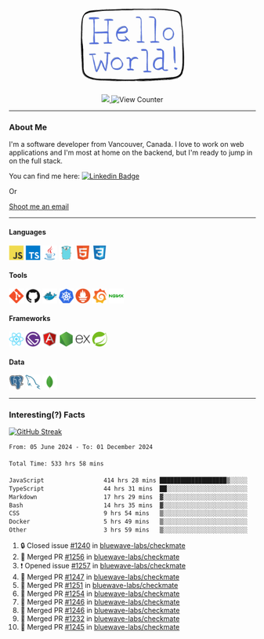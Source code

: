 <div align="center">
    <img src="./img/hello_world.webp" height="200px" width="">
    <div>
        <a href="https://www.linkedin.com/in/ajhollid">
            <img src="https://img.shields.io/badge/LinkedIn-blue"/>
        </a>
        <img src="https://komarev.com/ghpvc/?username=ajhollid&color=yellow" alt="View Counter">
    </div>
</div>

---

### About Me

I'm a software developer from Vancouver, Canada. I love to work on web applications and I'm most at home on the backend, but I'm ready to jump in on the full stack.

You can find me here: [![Linkedin Badge](https://img.shields.io/badge/-ajhollid-blue?style=flat&logo=Linkedin&logoColor=white)](https://www.linkedin.com/in/ajhollid)

Or

[Shoot me an email](mailto:ajhollid@gmail.com)

---

#### Languages

<div>
    <img src="./img/devicons/javascript-original.svg" width=30 height=30 alt="JavaScript">
    <img src="/img/devicons/typescript-original.svg" width=30 height=30 alt="TypeScript">
    <img src="./img/devicons/java-original.svg" width=30 height=30 alt="Java">
    <img src="./img/devicons/go-original.svg" width=30 height=30 alt="Golang">
    <img src="./img/devicons/html5-original.svg" width=30 height=30 alt="HTML 5">
    <img src="./img/devicons/css3-original.svg" width=30 height=30 alt="CSS 3">
</div>

#### Tools

<div>
    <img src="./img/devicons/git-original.svg" width=30 height=30 alt="Git">
    <img src="./img/devicons/github-original.svg" width=30 height=30 alt="Github">
    <img src="./img/devicons/docker-original.svg" width=30 
    height=30 alt="Docker">
    <img src="./img/devicons/kubernetes-original.svg" width=30 height=30 alt="K8">
    <img src="./img/devicons/prometheus-original.svg" width=30 height=30 alt="Prometheus">
    <img src="./img/devicons/grafana-original.svg" width=30 height=30 alt="Grafana">
    <img src="./img/devicons/nginx-original.svg" width=30 height=30 alt="Nginx">
</div>

#### Frameworks

<div>
    <img src="./img/devicons/react-original.svg" width=30 height=30 alt="React">
    <img src="./img/devicons/gatsby-original.svg" width=30 height=30 alt="Gatsby">
    <img src="./img/devicons/angularjs-original.svg" width=30 height=30 alt="AngularJS">
    <img src="./img/devicons/nodejs-original.svg" width=30 height=30 alt="NodeJS">
    <img src="./img/devicons/express-original.svg" width=30 height=30 alt="Express">
    <img src="./img/devicons/spring-original.svg" width=30 height=30 alt="Spring">
</div>

#### Data

<div>
    <img src="./img/devicons/postgresql-original.svg" width=30 height=30 alt="Postgresql">
    <img src="./img/devicons/mysql-original.svg" width=30 height=30 alt="Mysql">
    <img src="./img/devicons/mongodb-original.svg" width=30 height=30 alt="MongoDB">
</div>

---

### Interesting(?) Facts

[![GitHub Streak](http://github-readme-streak-stats.herokuapp.com?user=ajhollid)](https://git.io/streak-stats)

 <!--START_SECTION:waka-->

```txt
From: 05 June 2024 - To: 01 December 2024

Total Time: 533 hrs 58 mins

JavaScript                 414 hrs 28 mins ███████████████████▒░░░░░   77.05 %
TypeScript                 44 hrs 31 mins  ██░░░░░░░░░░░░░░░░░░░░░░░   08.28 %
Markdown                   17 hrs 29 mins  ▓░░░░░░░░░░░░░░░░░░░░░░░░   03.25 %
Bash                       14 hrs 35 mins  ▓░░░░░░░░░░░░░░░░░░░░░░░░   02.71 %
CSS                        9 hrs 54 mins   ▒░░░░░░░░░░░░░░░░░░░░░░░░   01.84 %
Docker                     5 hrs 49 mins   ▒░░░░░░░░░░░░░░░░░░░░░░░░   01.08 %
Other                      3 hrs 59 mins   ▒░░░░░░░░░░░░░░░░░░░░░░░░   00.74 %
```

<!--END_SECTION:waka-->


<!--START_SECTION:activity-->
1. 🔒 Closed issue [#1240](https://github.com/bluewave-labs/checkmate/issues/1240) in [bluewave-labs/checkmate](https://github.com/bluewave-labs/checkmate)
2. 🎉 Merged PR [#1256](https://github.com/bluewave-labs/checkmate/pull/1256) in [bluewave-labs/checkmate](https://github.com/bluewave-labs/checkmate)
3. ❗ Opened issue [#1257](https://github.com/bluewave-labs/checkmate/issues/1257) in [bluewave-labs/checkmate](https://github.com/bluewave-labs/checkmate)
4. 🎉 Merged PR [#1247](https://github.com/bluewave-labs/checkmate/pull/1247) in [bluewave-labs/checkmate](https://github.com/bluewave-labs/checkmate)
5. 🎉 Merged PR [#1251](https://github.com/bluewave-labs/checkmate/pull/1251) in [bluewave-labs/checkmate](https://github.com/bluewave-labs/checkmate)
6. 🎉 Merged PR [#1254](https://github.com/bluewave-labs/checkmate/pull/1254) in [bluewave-labs/checkmate](https://github.com/bluewave-labs/checkmate)
7. 🎉 Merged PR [#1246](https://github.com/bluewave-labs/checkmate/pull/1246) in [bluewave-labs/checkmate](https://github.com/bluewave-labs/checkmate)
8. 🎉 Merged PR [#1246](https://github.com/bluewave-labs/checkmate/pull/1246) in [bluewave-labs/checkmate](https://github.com/bluewave-labs/checkmate)
9. 🎉 Merged PR [#1232](https://github.com/bluewave-labs/checkmate/pull/1232) in [bluewave-labs/checkmate](https://github.com/bluewave-labs/checkmate)
10. 🎉 Merged PR [#1245](https://github.com/bluewave-labs/checkmate/pull/1245) in [bluewave-labs/checkmate](https://github.com/bluewave-labs/checkmate)
<!--END_SECTION:activity-->
